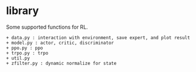 # library

Some supported functions for RL.

    + data.py : interaction with environment, save expert, and plot result
    + model.py : actor, critic, discriminator
    + ppo.py : ppo 
    + trpo.py : trpo 
    + util.py
    + zfilter.py : dynamic normalize for state
